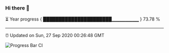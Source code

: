 ### Hi there 👋

⏳ Year progress { ██████████████████████▁▁▁▁▁▁▁▁ } 73.78 %

---

⏰ Updated on Sun, 27 Sep 2020 00:26:48 GMT

![Progress Bar CI](https://github.com/liununu/liununu/workflows/Progress%20Bar%20CI/badge.svg)
